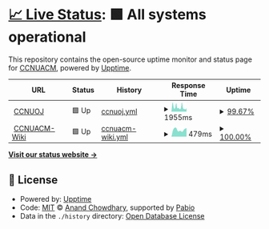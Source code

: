 # [📈 Live Status](https://wiki.ccnuacm.com/ccnuoj_status.github.io/): <!--live status--> **🟩 All systems operational**

This repository contains the open-source uptime monitor and status page for [CCNUACM](https://github.com/CCNU-ACM-Official), powered by [Upptime](https://github.com/upptime/upptime).

<!--start: status pages-->
<!-- This summary is generated by Upptime (https://github.com/upptime/upptime) -->
<!-- Do not edit this manually, your changes will be overwritten -->
<!-- prettier-ignore -->
| URL | Status | History | Response Time | Uptime |
| --- | ------ | ------- | ------------- | ------ |
| <img alt="" src="https://icons.duckduckgo.com/ip3/ac.ccnuacm.com.ico" height="13"> [CCNUOJ](https://ac.ccnuacm.com/) | 🟩 Up | [ccnuoj.yml](https://github.com/CCNU-ACM-Official/ccnuoj_status.github.io/commits/HEAD/history/ccnuoj.yml) | <details><summary><img alt="Response time graph" src="./graphs/ccnuoj/response-time-week.png" height="20"> 1955ms</summary><br><a href="https://CCNU-ACM-Official.github.io/ccnuoj_status.github.io/history/ccnuoj"><img alt="Response time 2159" src="https://img.shields.io/endpoint?url=https%3A%2F%2Fraw.githubusercontent.com%2FCCNU-ACM-Official%2Fccnuoj_status.github.io%2FHEAD%2Fapi%2Fccnuoj%2Fresponse-time.json"></a><br><a href="https://CCNU-ACM-Official.github.io/ccnuoj_status.github.io/history/ccnuoj"><img alt="24-hour response time 2101" src="https://img.shields.io/endpoint?url=https%3A%2F%2Fraw.githubusercontent.com%2FCCNU-ACM-Official%2Fccnuoj_status.github.io%2FHEAD%2Fapi%2Fccnuoj%2Fresponse-time-day.json"></a><br><a href="https://CCNU-ACM-Official.github.io/ccnuoj_status.github.io/history/ccnuoj"><img alt="7-day response time 1955" src="https://img.shields.io/endpoint?url=https%3A%2F%2Fraw.githubusercontent.com%2FCCNU-ACM-Official%2Fccnuoj_status.github.io%2FHEAD%2Fapi%2Fccnuoj%2Fresponse-time-week.json"></a><br><a href="https://CCNU-ACM-Official.github.io/ccnuoj_status.github.io/history/ccnuoj"><img alt="30-day response time 2242" src="https://img.shields.io/endpoint?url=https%3A%2F%2Fraw.githubusercontent.com%2FCCNU-ACM-Official%2Fccnuoj_status.github.io%2FHEAD%2Fapi%2Fccnuoj%2Fresponse-time-month.json"></a><br><a href="https://CCNU-ACM-Official.github.io/ccnuoj_status.github.io/history/ccnuoj"><img alt="1-year response time 2159" src="https://img.shields.io/endpoint?url=https%3A%2F%2Fraw.githubusercontent.com%2FCCNU-ACM-Official%2Fccnuoj_status.github.io%2FHEAD%2Fapi%2Fccnuoj%2Fresponse-time-year.json"></a></details> | <details><summary><a href="https://CCNU-ACM-Official.github.io/ccnuoj_status.github.io/history/ccnuoj">99.67%</a></summary><a href="https://CCNU-ACM-Official.github.io/ccnuoj_status.github.io/history/ccnuoj"><img alt="All-time uptime 87.34%" src="https://img.shields.io/endpoint?url=https%3A%2F%2Fraw.githubusercontent.com%2FCCNU-ACM-Official%2Fccnuoj_status.github.io%2FHEAD%2Fapi%2Fccnuoj%2Fuptime.json"></a><br><a href="https://CCNU-ACM-Official.github.io/ccnuoj_status.github.io/history/ccnuoj"><img alt="24-hour uptime 97.69%" src="https://img.shields.io/endpoint?url=https%3A%2F%2Fraw.githubusercontent.com%2FCCNU-ACM-Official%2Fccnuoj_status.github.io%2FHEAD%2Fapi%2Fccnuoj%2Fuptime-day.json"></a><br><a href="https://CCNU-ACM-Official.github.io/ccnuoj_status.github.io/history/ccnuoj"><img alt="7-day uptime 99.67%" src="https://img.shields.io/endpoint?url=https%3A%2F%2Fraw.githubusercontent.com%2FCCNU-ACM-Official%2Fccnuoj_status.github.io%2FHEAD%2Fapi%2Fccnuoj%2Fuptime-week.json"></a><br><a href="https://CCNU-ACM-Official.github.io/ccnuoj_status.github.io/history/ccnuoj"><img alt="30-day uptime 93.39%" src="https://img.shields.io/endpoint?url=https%3A%2F%2Fraw.githubusercontent.com%2FCCNU-ACM-Official%2Fccnuoj_status.github.io%2FHEAD%2Fapi%2Fccnuoj%2Fuptime-month.json"></a><br><a href="https://CCNU-ACM-Official.github.io/ccnuoj_status.github.io/history/ccnuoj"><img alt="1-year uptime 87.34%" src="https://img.shields.io/endpoint?url=https%3A%2F%2Fraw.githubusercontent.com%2FCCNU-ACM-Official%2Fccnuoj_status.github.io%2FHEAD%2Fapi%2Fccnuoj%2Fuptime-year.json"></a></details>
| <img alt="" src="https://icons.duckduckgo.com/ip3/wiki.ccnuacm.com.ico" height="13"> [CCNUACM-Wiki](https://wiki.ccnuacm.com/) | 🟩 Up | [ccnuacm-wiki.yml](https://github.com/CCNU-ACM-Official/ccnuoj_status.github.io/commits/HEAD/history/ccnuacm-wiki.yml) | <details><summary><img alt="Response time graph" src="./graphs/ccnuacm-wiki/response-time-week.png" height="20"> 479ms</summary><br><a href="https://CCNU-ACM-Official.github.io/ccnuoj_status.github.io/history/ccnuacm-wiki"><img alt="Response time 539" src="https://img.shields.io/endpoint?url=https%3A%2F%2Fraw.githubusercontent.com%2FCCNU-ACM-Official%2Fccnuoj_status.github.io%2FHEAD%2Fapi%2Fccnuacm-wiki%2Fresponse-time.json"></a><br><a href="https://CCNU-ACM-Official.github.io/ccnuoj_status.github.io/history/ccnuacm-wiki"><img alt="24-hour response time 590" src="https://img.shields.io/endpoint?url=https%3A%2F%2Fraw.githubusercontent.com%2FCCNU-ACM-Official%2Fccnuoj_status.github.io%2FHEAD%2Fapi%2Fccnuacm-wiki%2Fresponse-time-day.json"></a><br><a href="https://CCNU-ACM-Official.github.io/ccnuoj_status.github.io/history/ccnuacm-wiki"><img alt="7-day response time 479" src="https://img.shields.io/endpoint?url=https%3A%2F%2Fraw.githubusercontent.com%2FCCNU-ACM-Official%2Fccnuoj_status.github.io%2FHEAD%2Fapi%2Fccnuacm-wiki%2Fresponse-time-week.json"></a><br><a href="https://CCNU-ACM-Official.github.io/ccnuoj_status.github.io/history/ccnuacm-wiki"><img alt="30-day response time 539" src="https://img.shields.io/endpoint?url=https%3A%2F%2Fraw.githubusercontent.com%2FCCNU-ACM-Official%2Fccnuoj_status.github.io%2FHEAD%2Fapi%2Fccnuacm-wiki%2Fresponse-time-month.json"></a><br><a href="https://CCNU-ACM-Official.github.io/ccnuoj_status.github.io/history/ccnuacm-wiki"><img alt="1-year response time 539" src="https://img.shields.io/endpoint?url=https%3A%2F%2Fraw.githubusercontent.com%2FCCNU-ACM-Official%2Fccnuoj_status.github.io%2FHEAD%2Fapi%2Fccnuacm-wiki%2Fresponse-time-year.json"></a></details> | <details><summary><a href="https://CCNU-ACM-Official.github.io/ccnuoj_status.github.io/history/ccnuacm-wiki">100.00%</a></summary><a href="https://CCNU-ACM-Official.github.io/ccnuoj_status.github.io/history/ccnuacm-wiki"><img alt="All-time uptime 99.99%" src="https://img.shields.io/endpoint?url=https%3A%2F%2Fraw.githubusercontent.com%2FCCNU-ACM-Official%2Fccnuoj_status.github.io%2FHEAD%2Fapi%2Fccnuacm-wiki%2Fuptime.json"></a><br><a href="https://CCNU-ACM-Official.github.io/ccnuoj_status.github.io/history/ccnuacm-wiki"><img alt="24-hour uptime 100.00%" src="https://img.shields.io/endpoint?url=https%3A%2F%2Fraw.githubusercontent.com%2FCCNU-ACM-Official%2Fccnuoj_status.github.io%2FHEAD%2Fapi%2Fccnuacm-wiki%2Fuptime-day.json"></a><br><a href="https://CCNU-ACM-Official.github.io/ccnuoj_status.github.io/history/ccnuacm-wiki"><img alt="7-day uptime 100.00%" src="https://img.shields.io/endpoint?url=https%3A%2F%2Fraw.githubusercontent.com%2FCCNU-ACM-Official%2Fccnuoj_status.github.io%2FHEAD%2Fapi%2Fccnuacm-wiki%2Fuptime-week.json"></a><br><a href="https://CCNU-ACM-Official.github.io/ccnuoj_status.github.io/history/ccnuacm-wiki"><img alt="30-day uptime 100.00%" src="https://img.shields.io/endpoint?url=https%3A%2F%2Fraw.githubusercontent.com%2FCCNU-ACM-Official%2Fccnuoj_status.github.io%2FHEAD%2Fapi%2Fccnuacm-wiki%2Fuptime-month.json"></a><br><a href="https://CCNU-ACM-Official.github.io/ccnuoj_status.github.io/history/ccnuacm-wiki"><img alt="1-year uptime 99.99%" src="https://img.shields.io/endpoint?url=https%3A%2F%2Fraw.githubusercontent.com%2FCCNU-ACM-Official%2Fccnuoj_status.github.io%2FHEAD%2Fapi%2Fccnuacm-wiki%2Fuptime-year.json"></a></details>

<!--end: status pages-->

[**Visit our status website →**](https://wiki.ccnuacm.com/ccnuoj_status.github.io/)

## 📄 License

- Powered by: [Upptime](https://github.com/upptime/upptime)
- Code: [MIT](./LICENSE) © [Anand Chowdhary](https://anandchowdhary.com), supported by [Pabio](https://pabio.com)
- Data in the `./history` directory: [Open Database License](https://opendatacommons.org/licenses/odbl/1-0/)
